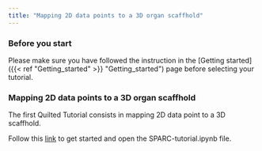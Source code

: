 ```yaml
---
title: "Mapping 2D data points to a 3D organ scaffhold"
---
```

### **Before you start**
Please make sure you have followed the instruction in the [Getting started]({{< ref "Getting_started" >}} "Getting_started") page before selecting your tutorial.


### **Mapping 2D data points to a 3D organ scaffhold**
The first Quilted Tutorial consists in mapping 2D data point to a 3D scaffhold. 

Follow this [link](http://127.0.0.1:8888/lab/tutorial-1) to get started and open the SPARC-tutorial.ipynb file.

